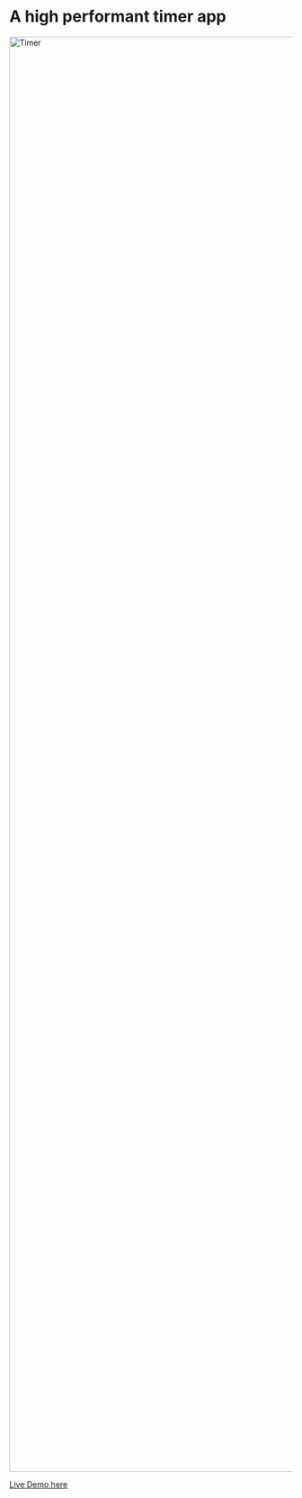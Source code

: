 # A high performant timer app 

<img width="3519" height="2552" alt="Timer" src="https://github.com/user-attachments/assets/0757a5e0-90a3-4386-97f0-d3ab922247c5" />


[Live Demo here](https://web-base-timer.netlify.app/)
